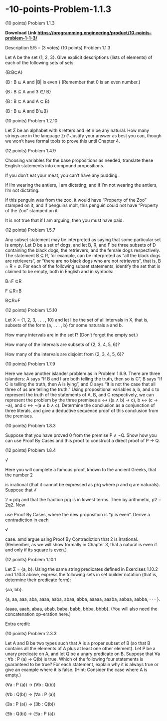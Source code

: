 # -10-points-Problem-1.1.3
(10 points) Problem 1.1.3

**Download Link https://programming.engineering/product/10-points-problem-1-1-3/**


Description
5/5 – (3 votes)
(10 points) Problem 1.1.3

Let A be the set {1, 2, 3}. Give explicit descriptions (lists of elements) of each of the following sets of sets:

{B:B⊆A}

{B : B ⊆ A and |B| is even } (Remember that 0 is an even number.)

{B : B ⊆ A and 3 ∈/ B}

{B : B ⊆ A and A ⊆ B}

{B : B ⊆ A and B ̸⊆B}

(10 points) Problem 1.2.10

Let Σ be an alphabet with k letters and let n be any natural. How many strings are in the language Σn? Justify your answer as best you can, though we won’t have formal tools to prove this until Chapter 4.


(12 points) Problem 1.4.9

Choosing variables for the base propositions as needed, translate these English statements into compound propositions.

If you don’t eat your meat, you can’t have any pudding.

If I’m wearing the antlers, I am dictating, and if I’m not wearing the antlers, I’m not dictating.

If this penguin was from the zoo, it would have “Property of the Zoo” stamped on it, and if penguins molt, this penguin could not have “Property of the Zoo” stamped on it.

It is not true that if I am arguing, then you must have paid.

(12 points) Problem 1.5.7

Any subset statement may be interpreted as saying that some particular set is empty. Let D be a set of dogs, and let B, R, and F be three subsets of D containing the black dogs, the retrievers, and the female dogs respectively. The statement B ⊆ R, for example, can be interpreted as “all the black dogs are retrievers”, or “there are no black dogs who are not retrievers”, that is, B ∩ R = ∅. For each of the following subset statements, identify the set that is claimed to be empty, both in English and in symbols:

B∩F ⊆R

F ⊆R∩B

B⊆R∪F

(12 points) Problem 1.5.10

Let X = {1, 2, 3, . . . , 10} and let I be the set of all intervals in X, that is, subsets of the form {a, . . . , b} for some naturals a and b.

How many intervals are in the set I? (Don’t forget the empty set.)

How many of the intervals are subsets of {2, 3, 4, 5, 6}?

How many of the intervals are disjoint from {2, 3, 4, 5, 6}?

(10 points) Problem 1.7.9

Here we have another islander problem as in Problem 1.6.9. There are three islanders: A says “If B and I are both telling the truth, then so is C”, B says “If C is telling the truth, then A is lying”, and C says “It is not the case that all three of us are telling the truth.” Using propositional variables a, b, and c to represent the truth of the statements of A, B, and C respectively, we can represent the problem by the three premises a ↔ ((a ∧ b) → c), b ↔ (c → ¬a), and c ↔ ¬(a ∧ b ∧ c). Determine the conclusion as a conjunction of three literals, and give a deductive sequence proof of this conclusion from the premises.


(10 points) Problem 1.8.3

Suppose that you have proved 0 from the premise P ∧ ¬Q. Show how you can use Proof By Cases and this proof to construct a direct proof of P → Q.

(12 points) Problem 1.8.4

√

Here you will complete a famous proof, known to the ancient Greeks, that the number 2

is irrational (that it cannot be expressed as p/q where p and q are naturals). Suppose that √

2 = p/q and that the fraction p/q is in lowest terms. Then by arithmetic, p2 = 2q2. Now

use Proof By Cases, where the new proposition is “p is even”. Derive a contradiction in each

√

case. amd argue using Proof By Contradiction that 2 is irrational. (Remember, as we will show formally in Chapter 3, that a natural is even if and only if its square is even.)

(12 points) Problem 1.10.1

Let Σ = {a, b}. Using the same string predicates defined in Exercises 1.10.2 and 1.10.3 above, express the following sets in set builder notation (that is, determine their predicate form):

{aa, bb}.

{a, aa, aaa, aba, aaaa, aaba, abaa, abba, aaaaa, aaaba, aabaa, aabba, · · · }.

{aaaa, aaab, abaa, abab, baba, babb, bbba, bbbb}. (You will also need the concatenation op-eration here.)

Extra credit:

(10 points) Problem 2.3.3

Let A and B be two types such that A is a proper subset of B (so that B contains all the elements of A plus at least one other element). Let P be a unary predicate on A, and let Q be a unary predicate on B. Suppose that ∀a : ∀b : P (a) → Q(b) is true. Which of the following four statements is guaranteed to be true? For each statement, explain why it is always true or give an example where it is false. (Hint: Consider the case where A is empty.)

(∀a : P (a)) → (∀b : Q(b))

(∀b : Q(b)) → (∀a : P (a))

(∃a : P (a)) → (∃b : Q(b))

(∃b : Q(b)) → (∃a : P (a))

   
